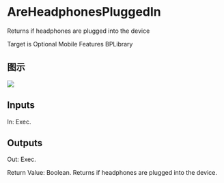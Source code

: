 # AreHeadphonesPluggedIn

Returns if headphones are plugged into the device

Target is Optional Mobile Features BPLibrary

## 图示

![]($-20221218-20060730.png)

## Inputs

In: Exec.  

## Outputs

Out: Exec.

Return Value: Boolean. Returns if headphones are plugged into the device.

